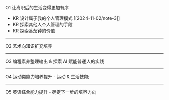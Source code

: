 O1 让离职后的生活变得更加有序
- KR 设计属于我的个人管理模式 [[2024-11-02/note-3]]
- KR 探索其他人个人管理的手段
- KR 探索番茄钟的价值

---
O2 艺术向知识扩充培养

---
O3 编程素养整理输出 & 探索 AI 赋能普通人的实践

---
O4 运动类能力培养提升 - 运动 & 生活技能

---
O5 英语综合能力提升 - 确定下一步的培养方向
